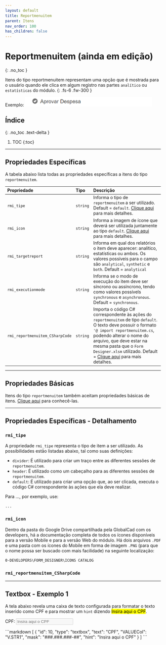 ```yaml
---
layout: default
title: Reportmenuitem
parent: Itens
nav_order: 100
has_children: false
---
```

# Reportmenuitem (ainda em edição)
{: .no_toc }


Itens do tipo reportmenuitem representam uma opção que é mostrada para o usuário quando ele clica em algum registro nas partes `analítico` ou `estatísticas` do módulo.
{: .fs-6 .fw-300 }

<div class="code-example" markdown="1">

Exemplo: <img src="../img/reportmenuitem_exemplo.PNG">

</div>

## Índice
{: .no_toc .text-delta }

1. TOC
{:toc}

---


## Propriedades Específicas

A tabela abaixo lista todas as propriedades específicas a itens do tipo `reportmenuitem`.

| Propriedade           | Tipo      | Descrição                                                        |
|:----------------------|:----------|:-----------------------------------------------------------------|
| `rmi_tipe`                | `string`  |Informa o tipo de `reportmenuitem` a ser utilizado. Default = `default`.  [Clique aqui](#rmi_tipe) para mais detalhes.
| `rmi_icon`                | `string`  |Informa a imagem de ícone que deverá ser utilizada juntamente ao tipo `default`. [Clique aqui](#rmi_icon) para mais detalhes.
| `rmi_targetreport`          | `string`    |Informa em qual dos relatórios o item deve aparecer: analítico, estatísticas ou ambos. Os valores possíveis para o campo são `analytical`, `synthetic` e `both`. Default = `analytical`
| `rmi_executionmode` | `string`    |Informa se o modo de execução do item deve ser síncrono ou assíncrono, tendo como valores possívels `synchronous` e `asynchronous`. Default = `synchronous`.
| `rmi_reportmenuitem_CSharpCode` | `string`    |Importa o código C# correspondente às ações do `reportmenuitem` de tipo `default`. O texto deve possuir o formato `'@ import reportmenuitem.cs`, podendo alterar o nome do arquivo, que deve estar na mesma pasta que o `Form Designer.xlsm` utilizado. Default = [Clique aqui](#rmi_reportmenuitem_CSharpCode) para mais detalhes.

---

## Propriedades Básicas

Itens do tipo `reportmenuitem` também aceitam propriedades básicas de itens. [Clique aqui](basicproperties.md) para conhecê-las.

---

## Propriedades Específicas - Detalhamento

### `rmi_tipe`

A propriedade `rmi_tipe` representa o tipo de item a ser utilizado. As possibilidades estão listadas abaixo, tal como suas definições:

- `divider`: É utilizado para criar um traço entre as diferentes sessões de `reportmenuitem`.
- `header`: É utilizado como um cabeçalho para as diferentes sessões de `reportmenuitem`.
- `default`: É utilizado para criar uma opção que, ao ser clicada, executa o código C# correspondente às ações que ela deve realizar.

Para ..., por exemplo, use:

```
...
```

### `rmi_icon`

Dentro da pasta do Google Drive compartilhada pela GlobalCad com os developers, há a documentação completa de todos os ícones disponíveis para a versão Mobile e para a versão Web do módulo. Há dois arquivos `.PDF` e uma pasta com os ícones do Mobile em forma de imagem `.PNG` (para que o nome possa ser buscado com mais facilidade) na seguinte localização:

```
0-DEVELOPERS\FORM_DESIGNER\ICONS CATALOG
```

### `rmi_reportmenuitem_CSharpCode`



---

## Textbox - Exemplo 1

A tela abaixo revela uma caixa de texto configurada para formatar o texto inserido como CPF e para mostrar um `hint` dizendo <mark>Insira aqui o CPF</mark>.

<div class="code-example" markdown="1">

CPF: <input disabled placeholder="Insira aqui o CPF" />

</div>
```markdown
[
  {
    "id": 10,
    "type": "textbox",
    "text": "CPF",
    "VALUECol": "V.STR1",
    "mask": "###.###.###-##",
    "hint": "Insira aqui o CPF"
  }
]
```
